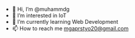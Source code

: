 - 👋 Hi, I’m @muhammdg
- 👀 I’m interested in IoT
- 🌱 I’m currently learning Web Development
- 📫 How to reach me mgaprstyo20@gmail.com

<!---
muhammdg/muhammdg is a ✨ special ✨ repository because its `Hello.md` (this file) appears on your GitHub profile.
You can click the Preview link to take a look at your changes.
--->
